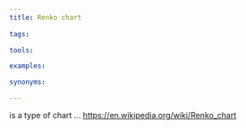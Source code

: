 ```yaml
---
title: Renko chart
  
tags:

tools:

examples:

synonyms:

---
```


is a type of chart  ...
https://en.wikipedia.org/wiki/Renko_chart

<!--more-->
